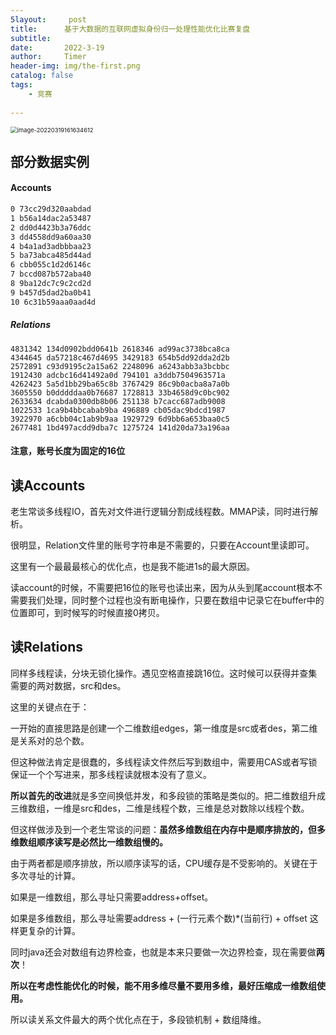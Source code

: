 ```yaml
---
5layout:     post
title:      基于大数据的互联网虚拟身份归一处理性能优化比赛复盘
subtitle:   
date:       2022-3-19
author:     Timer
header-img: img/the-first.png
catalog: false
tags:
    - 竞赛
 
---
```


<img src="https://gitee.com/timerizaya/timer-pic/raw/master/img/image-20220319161634612.png" alt="image-20220319161634612" style="zoom:67%;" />

## 部分数据实例

#### Accounts

```txt
0 73cc29d320aabdad
1 b56a14dac2a53487
2 dd0d4423b3a76ddc
3 dd4558dd9a60aa30
4 b4a1ad3adbbbaa23
5 ba73abca485d44ad
6 cbb055c1d2d6146c
7 bccd087b572aba40
8 9ba12dc7c9c2cd2d
9 b457d5dad2ba0b41
10 6c31b59aaa0aad4d
```

##### Relations

```
4831342 134d0902bdd0641b 2618346 ad99ac3738bca8ca
4344645 da57218c467d4695 3429183 654b5dd92dda2d2b
2572891 c93d9195c2a15a62 2248096 a6243abb3a3bcbbc
1912430 adcbc16d41492a0d 794101 a3ddb7504963571a
4262423 5a5d1bb29ba65c8b 3767429 86c9b0acba8a7a0b
3605550 b0dddddaa0b76687 1728813 33b4658d9c0bc902
2633634 dcabda0300db8b06 251138 b7cacc687adb9008
1022533 1ca9b4bbcabab9ba 496889 cb05dac9bdcd1987
3922970 a6cbb04c1ab9b9aa 1929729 6d9bb6a653baa0c5
2677481 1bd497acdd9dba7c 1275724 141d20da73a196aa
```

#### 注意，账号长度为固定的16位



## 读Accounts

老生常谈多线程IO，首先对文件进行逻辑分割成线程数。MMAP读，同时进行解析。

很明显，Relation文件里的账号字符串是不需要的，只要在Account里读即可。

这里有一个最最最核心的优化点，也是我不能进1s的最大原因。

读account的时候，不需要把16位的账号也读出来，因为从头到尾account根本不需要我们处理，同时整个过程也没有断电操作，只要在数组中记录它在buffer中的位置即可，到时候写的时候直接0拷贝。



## 读Relations

同样多线程读，分块无锁化操作。遇见空格直接跳16位。这时候可以获得并查集需要的两对数据，src和des。

这里的关键点在于：

一开始的直接思路是创建一个二维数组edges，第一维度是src或者des，第二维是关系对的总个数。

但这种做法肯定是很蠢的，多线程读文件然后写到数组中，需要用CAS或者写锁保证一个个写进来，那多线程读就根本没有了意义。

**所以首先的改进**就是多空间换低并发，和多段锁的策略是类似的。把二维数组升成三维数组，一维是src和des，二维是线程个数，三维是总对数除以线程个数。

但这样做涉及到一个老生常谈的问题：**虽然多维数组在内存中是顺序排放的，但多维数组顺序读写是必然比一维数组慢的。**

由于两者都是顺序排放，所以顺序读写的话，CPU缓存是不受影响的。关键在于多次寻址的计算。

如果是一维数组，那么寻址只需要address+offset。

如果是多维数组，那么寻址需要address + (一行元素个数)*(当前行) + offset 这样更复杂的计算。

同时java还会对数组有边界检查，也就是本来只要做一次边界检查，现在需要做**两次**！

**所以在考虑性能优化的时候，能不用多维尽量不要用多维，最好压缩成一维数组使用。**

所以读关系文件最大的两个优化点在于，多段锁机制 + 数组降维。











































